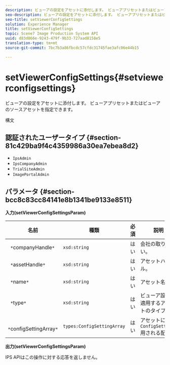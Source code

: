 ```yaml
---
description: ビューアの設定をアセットに添付します。 ビューアプリセットまたはビューアのソースアセットを指定できます。
seo-description: ビューアの設定をアセットに添付します。 ビューアプリセットまたはビューアのソースアセットを指定できます。
seo-title: setViewerConfigSettings
solution: Experience Manager
title: setViewerConfigSettings
topic: Scene7 Image Production System API
uuid: d83d866e-9243-479f-9b33-727aad8158e5
translation-type: tm+mt
source-git-commit: 7bc7b3a86fbcdc57cfdc31745fae3afc06e44b15

---
```



# setViewerConfigSettings{#setviewerconfigsettings}

ビューアの設定をアセットに添付します。 ビューアプリセットまたはビューアのソースアセットを指定できます。

構文

## 認証されたユーザータイプ {#section-81c429ba9f4c4359986a30ea7ebea8d2}

* `IpsAdmin`
* `IpsCompanyAdmin`
* `TrialSiteAdmin`
* `ImagePortalAdmin`

## パラメータ {#section-bcc8c83cc84141e8b1341be9133e8511}

**入力(setViewerConfigSettingsParam)**

| 名前 | 種類 | 必須 | 説明 |
|---|---|---|---|
| ` *`companyHandle`*` | `xsd:string` | はい | 会社の取り扱い。 |
| ` *`assetHandle`*` | `xsd:string` | はい | アセットハンドル。 |
| ` *`name`*` | `xsd:string` | はい | アセット名。 |
| ` *`type`*` | `xsd:string` | はい | ビューア設定を適用するアセットのタイプ。 |
| ` *`configSettingArray`*` | `types:ConfigSettingArray` | はい | アセットに適 `ConfigSettings` 用される配列。 |

**出力(setViewerConfigSettingsParam)**

IPS APIはこの操作に対する応答を返しません。
